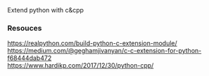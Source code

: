 Extend python with c&cpp

### Resouces
https://realpython.com/build-python-c-extension-module/
<br />
https://medium.com/@geghamjivanyan/c-c-extension-for-python-f68444dab472
<br />
https://www.hardikp.com/2017/12/30/python-cpp/
